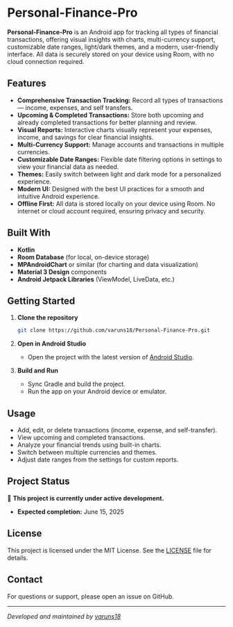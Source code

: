 # Personal-Finance-Pro

**Personal-Finance-Pro** is an Android app for tracking all types of financial transactions, offering visual insights with charts, multi-currency support, customizable date ranges, light/dark themes, and a modern, user-friendly interface. All data is securely stored on your device using Room, with no cloud connection required.

## Features

- **Comprehensive Transaction Tracking:** Record all types of transactions — income, expenses, and self transfers.
- **Upcoming & Completed Transactions:** Store both upcoming and already completed transactions for better planning and review.
- **Visual Reports:** Interactive charts visually represent your expenses, income, and savings for clear financial insights.
- **Multi-Currency Support:** Manage accounts and transactions in multiple currencies.
- **Customizable Date Ranges:** Flexible date filtering options in settings to view your financial data as needed.
- **Themes:** Easily switch between light and dark mode for a personalized experience.
- **Modern UI:** Designed with the best UI practices for a smooth and intuitive Android experience.
- **Offline First:** All data is stored locally on your device using Room. No internet or cloud account required, ensuring privacy and security.

## Built With

- **Kotlin**
- **Room Database** (for local, on-device storage)
- **MPAndroidChart** or similar (for charting and data visualization)
- **Material 3 Design** components
- **Android Jetpack Libraries** (ViewModel, LiveData, etc.)

## Getting Started

1. **Clone the repository**
   ```bash
   git clone https://github.com/varuns18/Personal-Finance-Pro.git
   ```

2. **Open in Android Studio**
   - Open the project with the latest version of [Android Studio](https://developer.android.com/studio).

3. **Build and Run**
   - Sync Gradle and build the project.
   - Run the app on your Android device or emulator.

## Usage

- Add, edit, or delete transactions (income, expense, and self-transfer).
- View upcoming and completed transactions.
- Analyze your financial trends using built-in charts.
- Switch between multiple currencies and themes.
- Adjust date ranges from the settings for custom reports.

## Project Status

🚧 **This project is currently under active development.**
- **Expected completion:** June 15, 2025

## License

This project is licensed under the MIT License. See the [LICENSE](LICENSE) file for details.

## Contact

For questions or support, please open an issue on GitHub.

---

_Developed and maintained by [varuns18](https://github.com/varuns18)_
